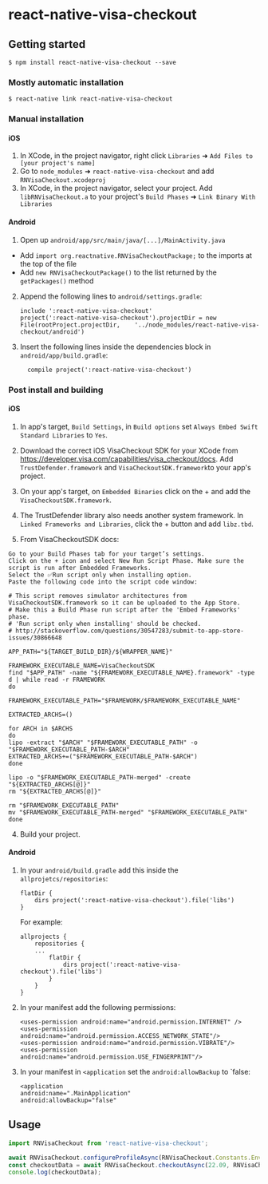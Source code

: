 
# react-native-visa-checkout

## Getting started

`$ npm install react-native-visa-checkout --save`

### Mostly automatic installation

`$ react-native link react-native-visa-checkout`

### Manual installation


#### iOS

1. In XCode, in the project navigator, right click `Libraries` ➜ `Add Files to [your project's name]`
2. Go to `node_modules` ➜ `react-native-visa-checkout` and add `RNVisaCheckout.xcodeproj`
3. In XCode, in the project navigator, select your project. Add `libRNVisaCheckout.a` to your project's `Build Phases` ➜ `Link Binary With Libraries`

#### Android

1. Open up `android/app/src/main/java/[...]/MainActivity.java`
  - Add `import org.reactnative.RNVisaCheckoutPackage;` to the imports at the top of the file
  - Add `new RNVisaCheckoutPackage()` to the list returned by the `getPackages()` method
2. Append the following lines to `android/settings.gradle`:
  	```
  	include ':react-native-visa-checkout'
  	project(':react-native-visa-checkout').projectDir = new File(rootProject.projectDir, 	'../node_modules/react-native-visa-checkout/android')
  	```
3. Insert the following lines inside the dependencies block in `android/app/build.gradle`:
  	```
      compile project(':react-native-visa-checkout')
  	```
    
### Post install and building

#### iOS

1. In app's target, `Build Settings`, in `Build options` set `Always Embed Swift Standard Libraries` to `Yes`.
2. Download the correct iOS VisaCheckout SDK for your XCode from https://developer.visa.com/capabilities/visa_checkout/docs. Add `TrustDefender.framework` and `VisaCheckoutSDK.framework`to your app's project.
3. On your app's target, on `Embedded Binaries` click on the + and add the `VisaCheckoutSDK.framework`.
4. The TrustDefender library also needs another system framework. In `Linked Frameworks and Libraries`, click the + button and add `libz.tbd`.

5. From VisaCheckoutSDK docs:
```
Go to your Build Phases tab for your target’s settings.
Click on the + icon and select New Run Script Phase. Make sure the script is run after Embedded Frameworks.
Select the ✅Run script only when installing option.
Paste the following code into the script code window:
```

```
# This script removes simulator architectures from VisaCheckoutSDK.framework so it can be uploaded to the App Store.
# Make this a Build Phase run script after the 'Embed Frameworks' phase.
# 'Run script only when installing' should be checked.
# http://stackoverflow.com/questions/30547283/submit-to-app-store-issues/30866648

APP_PATH="${TARGET_BUILD_DIR}/${WRAPPER_NAME}"

FRAMEWORK_EXECUTABLE_NAME=VisaCheckoutSDK
find "$APP_PATH" -name "${FRAMEWORK_EXECUTABLE_NAME}.framework" -type d | while read -r FRAMEWORK
do

FRAMEWORK_EXECUTABLE_PATH="$FRAMEWORK/$FRAMEWORK_EXECUTABLE_NAME"

EXTRACTED_ARCHS=()

for ARCH in $ARCHS
do
lipo -extract "$ARCH" "$FRAMEWORK_EXECUTABLE_PATH" -o "$FRAMEWORK_EXECUTABLE_PATH-$ARCH"
EXTRACTED_ARCHS+=("$FRAMEWORK_EXECUTABLE_PATH-$ARCH")
done

lipo -o "$FRAMEWORK_EXECUTABLE_PATH-merged" -create "${EXTRACTED_ARCHS[@]}"
rm "${EXTRACTED_ARCHS[@]}"

rm "$FRAMEWORK_EXECUTABLE_PATH"
mv "$FRAMEWORK_EXECUTABLE_PATH-merged" "$FRAMEWORK_EXECUTABLE_PATH"
done
```

4. Build your project.

#### Android

1. In your `android/build.gradle` add this inside the `allprojetcs/repositories`:
    ```
    flatDir {
        dirs project(':react-native-visa-checkout').file('libs')
    }
    ```
    For example:
    ```
    allprojects {
        repositories {
        ...
            flatDir {
                dirs project(':react-native-visa-checkout').file('libs')
            }
        }
    }
    ```
2. In your manifest add the following permissions:
    ```
    <uses-permission android:name="android.permission.INTERNET" />
    <uses-permission android:name="android.permission.ACCESS_NETWORK_STATE"/>
    <uses-permission android:name="android.permission.VIBRATE"/>
    <uses-permission android:name="android.permission.USE_FINGERPRINT"/>
    ```
3. In your manifest in `<application` set the `android:allowBackup` to `false:
    ```
    <application
    android:name=".MainApplication"
    android:allowBackup="false"
    ```

## Usage
```javascript
import RNVisaCheckout from 'react-native-visa-checkout';

await RNVisaCheckout.configureProfileAsync(RNVisaCheckout.Constants.Environment.Sandbox, 'apiKey', null);
const checkoutData = await RNVisaCheckout.checkoutAsync(22.09, RNVisaCheckout.Constants.Currency.USD);
console.log(checkoutData);
```
  